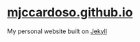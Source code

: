 # [mjccardoso.github.io](https://mjccardoso.github.io/)
My personal website built on [Jekyll](https://jekyllrb.com/) 
<!--with the plain white [theme](http://jekyllthemes.org/themes/PlainWhite-Jekyll/).
